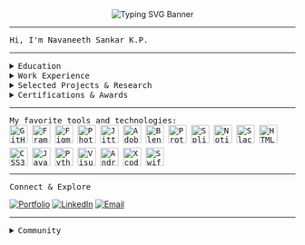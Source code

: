 <!-- Animated SVG Banner: UX + Data Science (Monospace Font) -->

<div align="center">

  <img src="https://readme-typing-svg.demolab.com?font=Fira+Mono&pause=1000&color=21B4F7&width=700&lines=UX+%2B+Data+Science+%3D+Remarkable+Products;" alt="Typing SVG Banner" />

</div>

---

<span style="font-family: 'Fira Mono', 'Menlo', 'Monaco', 'Consolas', monospace;">
Hi, I'm Navaneeth Sankar K.P.
</span>

---

<details>
<summary><span style="font-family: 'Fira Mono', monospace;">Education</span></summary>
<ul>
<li>MIT Institute of Design, Pune (B.Des in User Experience Design, 2023–2027)</li>
<li>IIT Madras (B.S in Data Science & Applications, 2024–2028) (Parallel Degree)</li>
<li>Polygon School Of Design · THiNC Institute · CBSE (PCMB)</li>
</ul>
</details>

<details>
<summary><span style="font-family: 'Fira Mono', monospace;">Work Experience</span></summary>
<ul>
<li>Perplexity – Strategic Growth Partner (2025–Present)</li>
<li>Wilson Wings – Founding UX Researcher (2025)</li>
<li>XIRCLS – B2B UX Design Intern (2024)</li>
<li>GreenBhumi – Co-head of Design (2024)</li>
<li>Design Tutor – Interaction, Motion, Graphics, Video (2024)</li>
<li>Entity Design Studio – Contractor (2020–2023)</li>
</ul>
</details>

<details>
<summary><span style="font-family: 'Fira Mono', monospace;">Selected Projects & Research</span></summary>
<ul>
<li>Beyond the Turing Test: Authenticity of AI-generated qualitative data in HCI</li>
<li>ICoRD'25, FDE'24 IIT Conferences: AI/UX interplay, Full-Podium presentations</li>
<li>Logo Designs: ChemNotes, MathNotes, BioNotes, PhyNotes</li>
<li>Photography: Meatonz branding & product shoots</li>
</ul>
</details>

<details>
<summary><span style="font-family: 'Fira Mono', monospace;">Certifications & Awards</span></summary>
<ul>
<li>3rd Place Product Design, Archcult (NIT Trichy)</li>
<li>Google UX Design (Foundations, Empathize, Wireframes)</li>
<li>Udemy: Blender3D & Substance Painter</li>
<li>Colorcode: Adobe Suite</li>
<li>EF SET: C2 Level English</li>
</ul>
</details>

---

<span style="font-family: 'Fira Mono', monospace;">
My favorite tools and technologies:
</span>

<div align="left" style="display: flex; flex-wrap: wrap; gap: 8px; font-family: 'Fira Mono', monospace;">
  <img height="32" width="32" src="https://techstack-generator.vercel.app/github-icon.svg" alt="GitHub" />
  <img height="32" width="32" src="https://techstack-generator.vercel.app/framer-icon.svg" alt="Framer" />
  <img height="32" width="32" src="https://techstack-generator.vercel.app/figma-icon.svg" alt="Figma" />
  <img height="32" width="32" src="https://techstack-generator.vercel.app/photoshop-icon.svg" alt="Photoshop" />
  <img height="32" width="32" src="https://techstack-generator.vercel.app/jitter-icon.svg" alt="Jitter" />
  <img height="32" width="32" src="https://techstack-generator.vercel.app/illustrator-icon.svg" alt="Adobe Illustrator" />
  <img height="32" width="32" src="https://techstack-generator.vercel.app/blender-icon.svg" alt="Blender" />
  <img height="32" width="32" src="https://techstack-generator.vercel.app/protopie-icon.svg" alt="Protopie" />
  <img height="32" width="32" src="https://techstack-generator.vercel.app/spline-icon.svg" alt="Spline" />
  <img height="32" width="32" src="https://techstack-generator.vercel.app/notion-icon.svg" alt="Notion" />
  <img height="32" width="32" src="https://techstack-generator.vercel.app/slack-icon.svg" alt="Slack" />
  <img height="32" width="32" src="https://techstack-generator.vercel.app/html5-icon.svg" alt="HTML5" />
  <img height="32" width="32" src="https://techstack-generator.vercel.app/css3-icon.svg" alt="CSS3" />
  <img height="32" width="32" src="https://techstack-generator.vercel.app/js-icon.svg" alt="JavaScript" />
  <img height="32" width="32" src="https://techstack-generator.vercel.app/python-icon.svg" alt="Python" />
  <img height="32" width="32" src="https://techstack-generator.vercel.app/vscode-icon.svg" alt="Visual Studio Code" />
  <img height="32" width="32" src="https://techstack-generator.vercel.app/androidstudio-icon.svg" alt="Android Studio" />
  <img height="32" width="32" src="https://techstack-generator.vercel.app/xcode-icon.svg" alt="Xcode" />
  <img height="32" width="32" src="https://techstack-generator.vercel.app/swift-icon.svg" alt="Swift" />
</div>

---

<span style="font-family: 'Fira Mono', monospace;">
Connect & Explore
</span>

[![Portfolio](https://img.shields.io/badge/Portfolio-be.net/navaneethsankar-purple?logo=behance&logoColor=white)](https://be.net/navaneethsankar)
[![LinkedIn](https://img.shields.io/badge/LinkedIn-Navaneeth%20Sankar%20K.P-blue?logo=linkedin)](https://linkedin.com/in/navaneeth-sankar-k-p)
[![Email](https://img.shields.io/badge/Email-nave.ethan1337%40gmail.com-red?logo=gmail)](mailto:nave.ethan1337@gmail.com)

---

<details>
<summary><span style="font-family: 'Fira Mono', monospace;">Community</span></summary>
<ul>
<li>Google Maps Local Guide (150K+ views, 75+ contributions)</li>
<li>Quora Contributor: 200+ answers, 600K+ views</li>
</ul>
</details>
